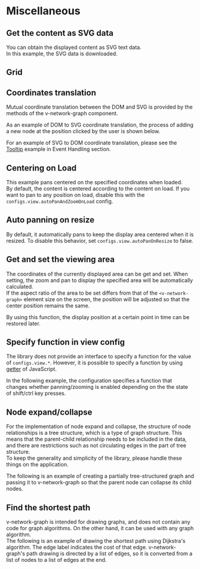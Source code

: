 # Miscellaneous

## Get the content as SVG data

You can obtain the displayed content as SVG text data.  
In this example, the SVG data is downloaded.

<demo-tabs :demo-height="250" :use-data="true">
<template v-slot:demo>
  <DemoDownload />
</template>
<template v-slot:source>

  <<< @/.vitepress/components/09_misc/01/Download.vue{18-27}

</template>
<template v-slot:data>

  <<< @/.vitepress/components/09_misc/01/data.ts

</template>
</demo-tabs>

## Grid

<demo-tabs :use-data="true">
<template v-slot:demo>
  <DemoGridLayer />
</template>
<template v-slot:source>

  <<< @/.vitepress/components/09_misc/02/GridLayer.vue{9-23}

</template>
<template v-slot:data>

  <<< @/.vitepress/components/09_misc/02/data.ts

</template>
</demo-tabs>

## Coordinates translation

Mutual coordinate translation between the DOM and SVG is
provided by the methods of the v-network-graph component.

As an example of DOM to SVG coordinate translation, the
process of adding a new node at the position clicked by
the user is shown below.

<demo-tabs :use-data="true" hint="Clicking on an empty area will add a new node to that location.">
<template v-slot:demo>
  <DemoCoordinates />
</template>
<template v-slot:source>

  <<< @/.vitepress/components/09_misc/04/Coordinates.vue

</template>
<template v-slot:data>

  <<< @/.vitepress/components/09_misc/04/data.ts

</template>
</demo-tabs>

For an example of SVG to DOM coordinate translation, please see the
[Tooltip](https://dash14.github.io/v-network-graph/examples/event.html#tooltip)
example in Event Handling section.


## Centering on Load

This example pans centered on the specified coordinates when loaded.  
By default, the content is centered according to the content on load.
If you want to pan to any position on load, disable this with the
`configs.view.autoPanAndZoomOnLoad` config.

<demo-tabs :use-data="true">
<template v-slot:demo>
  <DemoCenteredOnLoad />
</template>
<template v-slot:source>

  <<< @/.vitepress/components/09_misc/05/CenteredOnLoad.vue{11-21,25-27}

</template>
<template v-slot:data>

  <<< @/.vitepress/components/09_misc/05/data.ts

</template>
</demo-tabs>


## Auto panning on resize

By default, it automatically pans to keep the display area
centered when it is resized. To disable this behavior, set
`configs.view.autoPanOnResize` to false.

<demo-tabs demo-height="100%" :use-data="true" hint="Can be resized by dragging the lower right corner">
<template v-slot:demo>
  <DemoResize />
</template>
<template v-slot:source>

  <<< @/.vitepress/components/09_misc/06/Resize.vue{8-10}

</template>
<template v-slot:data>

  <<< @/.vitepress/components/09_misc/06/data.ts

</template>
</demo-tabs>


## Get and set the viewing area

The coordinates of the currently displayed area can be get and set.
When setting, the zoom and pan to display the specified area will be
automatically calculated.  
If the aspect ratio of the area to be set differs from that of the
`<v-network-graph>` element size on the screen, the position will
be adjusted so that the center position remains the same.

By using this function, the display position at a certain point in
time can be restored later.

<demo-tabs demo-height="423" :use-data="true" hint="Please try to pan and zoom to save or restore the area.">
<template v-slot:demo>
  <DemoViewBox />
</template>
<template v-slot:source>

  <<< @/.vitepress/components/09_misc/07/ViewBox.vue

</template>
<template v-slot:data>

  <<< @/.vitepress/components/09_misc/07/data.ts

</template>
</demo-tabs>

## Specify function in view config

The library does not provide an interface to specify a function
for the value of `configs.view.*`.
However, it is possible to specify a function by using
[getter](https://developer.mozilla.org/en-US/docs/Web/JavaScript/Reference/Functions/get)
of JavaScript.

In the following example, the configuration specifies a function
that changes whether panning/zooming is enabled depending on the
the state of shift/ctrl key presses.

<demo-tabs :demo-height="250" :use-data="true">
<template v-slot:demo>
  <DemoViewPropGetter />
</template>
<template v-slot:source>

  <<< @/.vitepress/components/09_misc/08/ViewPropGetter.vue{29-34}

</template>
<template v-slot:data>

  <<< @/.vitepress/components/09_misc/08/data.ts

</template>
</demo-tabs>


## Node expand/collapse

For the implementation of node expand and collapse, the structure of node
relationships is a tree structure, which is a type of graph structure.
This means that the parent-child relationship needs to be included in the
data, and there are restrictions such as not circulating edges in the part
of tree structure.  
To keep the generality and simplicity of the library, please handle these
things on the application.

The following is an example of creating a partially tree-structured graph and
passing it to v-network-graph so that the parent node can collapse its child nodes.

<demo-tabs :demo-height="400" :use-data="true" hint="Please click on the node with the badge.">
<template v-slot:demo>
  <DemoNodeCollapse />
</template>
<template v-slot:source>

  <<< @/.vitepress/components/09_misc/09/NodeCollapse.vue

</template>
<template v-slot:data>

  <<< @/.vitepress/components/09_misc/09/data.ts

</template>
</demo-tabs>

## Find the shortest path

v-network-graph is intended for drawing graphs, and does not
contain any code for graph algorithms.
On the other hand, it can be used with any graph algorithm.  
The following is an example of drawing the shortest path using
Dijkstra's algorithm.
The edge label indicates the cost of that edge.
v-network-graph's path drawing is directed by a list of edges,
so it is converted from a list of nodes to a list of edges at
the end.

<demo-tabs :demo-height="350" :use-data="true" hint="Displays the shortest path from the 'Source' to the mouse-over node.">
<template v-slot:demo>
  <DemoFindShortestPath />
</template>
<template v-slot:source>

  <<< @/.vitepress/components/09_misc/10/FindShortestPath.vue

</template>
<template v-slot:data>

  <<< @/.vitepress/components/09_misc/10/data.ts

</template>
</demo-tabs>

<script setup>
import DemoDownload from '../.vitepress/components/09_misc/01/Download.vue'
import DemoGridLayer from '../.vitepress/components/09_misc/02/GridLayer.vue'
import DemoCoordinates from '../.vitepress/components/09_misc/04/Coordinates.vue'
import DemoCenteredOnLoad from '../.vitepress/components/09_misc/05/CenteredOnLoad.vue'
import DemoResize from '../.vitepress/components/09_misc/06/Resize.vue'
import DemoViewBox from '../.vitepress/components/09_misc/07/ViewBox.vue'
import DemoViewPropGetter from '../.vitepress/components/09_misc/08/ViewPropGetter.vue'
import DemoNodeCollapse from '../.vitepress/components/09_misc/09/NodeCollapse.vue'
import DemoFindShortestPath from '../.vitepress/components/09_misc/10/FindShortestPath.vue'
</script>
